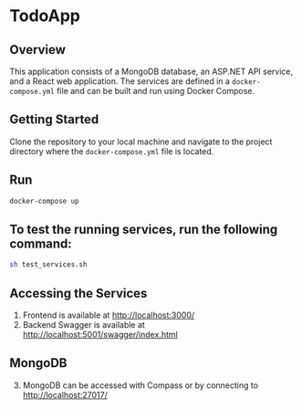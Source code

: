 # TodoApp

## Overview
This application consists of a MongoDB database, an ASP.NET API service, and a React web application. The services are defined in a `docker-compose.yml` file and can be built and run using Docker Compose.

## Getting Started
Clone the repository to your local machine and navigate to the project directory where the `docker-compose.yml` file is located.

## Run

```bash
docker-compose up
```

## To test the running services, run the following command:

```bash
sh test_services.sh
```

## Accessing the Services
1. Frontend is available at <http://localhost:3000/>
2. Backend Swagger is available at <http://localhost:5001/swagger/index.html>

## MongoDB
3. MongoDB can be accessed with Compass or by connecting to <http://localhost:27017/>

